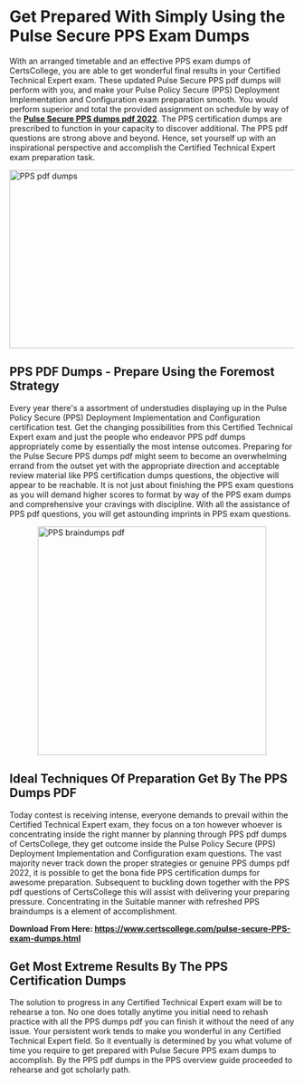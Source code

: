 <h1><strong>Get Prepared With Simply Using the Pulse Secure PPS Exam Dumps&nbsp;</strong></h1>
<p><span style="font-weight: 400;">With an arranged timetable and an effective  PPS exam dumps of CertsCollege, you are able to get wonderful final results in your Certified Technical Expert exam. These updated Pulse Secure PPS pdf dumps will perform with you, and make your Pulse Policy Secure (PPS) Deployment Implementation and Configuration exam preparation smooth. You would perform superior and total the provided assignment on schedule by way of the <strong><a href="https://www.certscollege.com/pulse-secure-PPS-exam-dumps.html">Pulse Secure PPS dumps pdf 2022</a></strong>. The PPS certification dumps are prescribed to function in your capacity to discover additional. The  PPS pdf questions are strong above and beyond. Hence, set yourself up with an inspirational perspective and accomplish the Certified Technical Expert exam preparation task.&nbsp;</span></p>
<p><span style="font-weight: 400;"><img style="display: block; margin-left: auto; margin-right: auto;" src="https://i.ibb.co/CPDK3ps/Yellow-and-Blue-Initiative-Blog-Banner.png" alt="PPS pdf dumps" width="559" height="315" /></span></p>
<h2><strong>PPS PDF Dumps - Prepare Using the Foremost Strategy</strong></h2>
<p><span style="font-weight: 400;">Every year there's a assortment of understudies displaying up in the Pulse Policy Secure (PPS) Deployment Implementation and Configuration certification test. Get the changing possibilities from this Certified Technical Expert exam and just the people who endeavor PPS pdf dumps appropriately come by essentially the most intense outcomes. Preparing for the Pulse Secure PPS dumps pdf might seem to become an overwhelming errand from the outset yet with the appropriate direction and acceptable review material like PPS certification dumps questions, the objective will appear to be reachable. It is not just about finishing the PPS exam questions as you will demand higher scores to format by way of the PPS exam dumps and comprehensive your cravings with discipline. With all the assistance of PPS pdf questions, you will get astounding imprints in PPS exam questions.</span></p>
<p><span style="font-weight: 400;"><a href="https://tinyurl.com/y2un4t6z"><img style="display: block; margin-left: auto; margin-right: auto;" src="https://i.ibb.co/9tMrhdY/Teacher-Appreciation-Invitation.png" alt="PPS braindumps pdf " width="404" height="404" /></a></span></p>
<h2><strong>Ideal Techniques Of Preparation Get By The PPS Dumps PDF</strong></h2>
<p><span style="font-weight: 400;">Today contest is receiving intense, everyone demands to prevail within the Certified Technical Expert exam, they focus on a ton however whoever is concentrating inside the right manner by planning through PPS pdf dumps of CertsCollege, they get outcome inside the Pulse Policy Secure (PPS) Deployment Implementation and Configuration exam questions. The vast majority never track down the proper strategies or genuine PPS dumps pdf 2022, it is possible to get the bona fide PPS certification dumps for awesome preparation. Subsequent to buckling down together with the  PPS pdf questions of CertsCollege this will assist with delivering your preparing pressure. Concentrating in the Suitable manner with refreshed PPS braindumps is a element of accomplishment.</span></p>
<p><span style="font-weight: 400;"><strong>Download From Here: <a href="https://www.certscollege.com/pulse-secure-PPS-exam-dumps.html">https://www.certscollege.com/pulse-secure-PPS-exam-dumps.html</a></strong></span></p>
<h2><strong>Get Most Extreme Results By The PPS Certification Dumps</strong></h2>
<p><span style="font-weight: 400;">The solution to progress in any Certified Technical Expert exam will be to rehearse a ton. No one does totally anytime you initial need to rehash practice with all the PPS dumps pdf you can finish it without the need of any issue. Your persistent work tends to make you wonderful in any Certified Technical Expert field. So it eventually is determined by you what volume of time you require to get prepared with Pulse Secure PPS exam dumps to accomplish. By the PPS pdf dumps in the PPS overview guide proceeded to rehearse and got scholarly path.</span></p>
